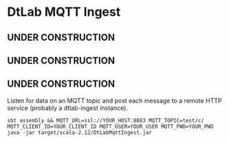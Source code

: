 DtLab MQTT Ingest
====

## UNDER CONSTRUCTION

## UNDER CONSTRUCTION

## UNDER CONSTRUCTION

Listen for data on an MQTT topic and post each message to a remote HTTP service (probably a dtlab-ingest instance).

```console
sbt assembly && MQTT_URL=ssl://YOUR_HOST:8883 MQTT_TOPIC=test/c/ MQTT_CLIENT_ID=YOUR_CLIENT_ID MQTT_USER=YOUR_USER MQTT_PWD=YOUR_PWD java -jar target/scala-2.12/DtLabMqttIngest.jar
```

